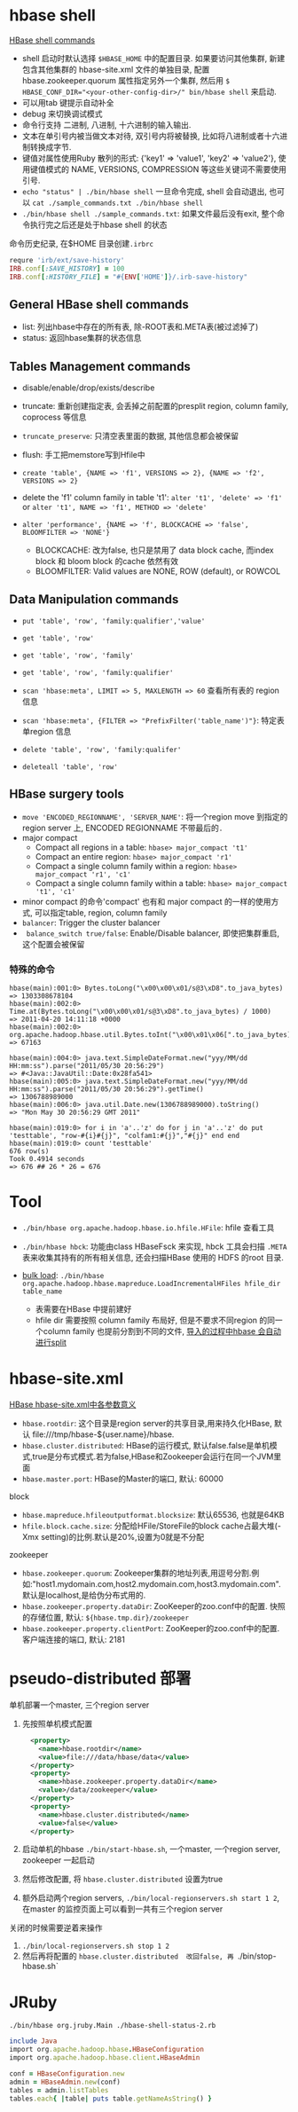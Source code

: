 # hbase shell
[HBase shell commands](https://learnhbase.net/2013/03/02/hbase-shell-commands)

- shell 启动时默认选择 `$HBASE_HOME` 中的配置目录.
	如果要访问其他集群, 新建包含其他集群的 hbase-site.xml 文件的单独目录, 配置hbase.zookeeper.quorum 属性指定另外一个集群, 然后用 `$ HBASE_CONF_DIR="<your-other-config-dir>/" bin/hbase shell` 来启动.
- 可以用tab 键提示自动补全
- debug 来切换调试模式
- 命令行支持 二进制, 八进制, 十六进制的输入输出.
- 文本在单引号内被当做文本对待, 双引号内将被替换, 比如将八进制或者十六进制转换成字节.
- 键值对属性使用Ruby 散列的形式: {'key1' => 'value1', 'key2' => 'value2'}, 使用键值模式的 NAME, VERSIONS, COMPRESSION 等这些关键词不需要使用引号.
- `echo "status" | ./bin/hbase shell` 一旦命令完成, shell 会自动退出, 也可以 `cat ./sample_commands.txt ./bin/hbase shell`
- `./bin/hbase shell ./sample_commands.txt`: 如果文件最后没有exit, 整个命令执行完之后还是处于hbase shell 的状态

命令历史纪录, 在$HOME 目录创建`.irbrc`
```ruby
requre 'irb/ext/save-history'
IRB.conf[:SAVE_HISTORY] = 100
IRB.conf[:HISTORY_FILE] = "#{ENV['HOME']}/.irb-save-history"
```

## General  HBase shell commands
- list: 列出hbase中存在的所有表, 除-ROOT表和.META表(被过滤掉了)
- status: 返回hbase集群的状态信息

## Tables Management commands
- disable/enable/drop/exists/describe
- truncate: 重新创建指定表, 会丢掉之前配置的presplit region, column family, coprocess 等信息
- `truncate_preserve`: 只清空表里面的数据, 其他信息都会被保留
- flush: 手工把memstore写到Hfile中

- `create 'table', {NAME => 'f1', VERSIONS => 2}, {NAME => 'f2', VERSIONS => 2}`
- delete the 'f1' column family in table 't1': `alter 't1', 'delete' => 'f1'` or  `alter 't1', NAME => 'f1', METHOD => 'delete'`

- `alter 'performance', {NAME => 'f', BLOCKCACHE => 'false', BLOOMFILTER => 'NONE'}`
	- BLOCKCACHE: 改为false, 也只是禁用了 data block cache, 而index block 和 bloom block 的cache 依然有效
	- BLOOMFILTER: Valid values are NONE, ROW (default), or ROWCOL

## Data Manipulation commands
- `put 'table', 'row', 'family:qualifier','value'`

- `get 'table', 'row'`
- `get 'table', 'row', 'family'`
- `get 'table', 'row', 'family:qualifier'`

- `scan 'hbase:meta', LIMIT => 5, MAXLENGTH => 60` 查看所有表的 region 信息
- `scan 'hbase:meta', {FILTER => "PrefixFilter('table_name')"}`: 特定表单region 信息

- `delete 'table', 'row', 'family:qualifer'`
- `deleteall 'table', 'row'`

## HBase surgery tools
- `move 'ENCODED_REGIONNAME', 'SERVER_NAME'`: 将一个region move 到指定的region server 上, ENCODED REGIONNAME 不带最后的`.`
- major compact
	- Compact all regions in a table: `hbase> major_compact 't1'`
	- Compact an entire region: `hbase> major_compact 'r1'`
	- Compact a single column family within a region: `hbase> major_compact 'r1', 'c1'`
	- Compact a single column family within a table: `hbase> major_compact 't1', 'c1'`
- minor compact 的命令'compact' 也有和 major compact 的一样的使用方式, 可以指定table, region, column family
- `balancer`: Trigger the cluster balancer
- ` balance_switch true/false`: Enable/Disable balancer, 即使把集群重启, 这个配置会被保留

### 特殊的命令
```shell
hbase(main):001:0> Bytes.toLong("\x00\x00\x01/s@3\xD8".to_java_bytes)
=> 1303308678104
hbase(main):002:0> Time.at(Bytes.toLong("\x00\x00\x01/s@3\xD8".to_java_bytes) / 1000)
=> 2011-04-20 14:11:18 +0000
hbase(main):002:0> org.apache.hadoop.hbase.util.Bytes.toInt("\x00\x01\x06[".to_java_bytes)
=> 67163
```

```shell
hbase(main):004:0> java.text.SimpleDateFormat.new("yyy/MM/dd HH:mm:ss").parse("2011/05/30 20:56:29")
=> #<Java::JavaUtil::Date:0x28fa541>
hbase(main):005:0> java.text.SimpleDateFormat.new("yyy/MM/dd HH:mm:ss").parse("2011/05/30 20:56:29").getTime()
=> 1306788989000
hbase(main):006:0> java.util.Date.new(1306788989000).toString()
=> "Mon May 30 20:56:29 GMT 2011"

hbase(main):019:0> for i in 'a'..'z' do for j in 'a'..'z' do put 'testtable', "row-#{i}#{j}", "colfam1:#{j}","#{j}" end end
hbase(main):019:0> count 'testtable'
676 row(s)
Took 0.4914 seconds
=> 676 ## 26 * 26 = 676
```

# Tool
- `./bin/hbase org.apache.hadoop.hbase.io.hfile.HFile`: hfile 查看工具
- `./bin/hbase hbck`: 功能由class HBaseFsck 来实现, hbck 工具会扫描 `.META` 表来收集其持有的所有相关信息, 还会扫描HBase 使用的 HDFS 的root 目录.

- [bulk load](https://blog.cloudera.com/blog/2013/09/how-to-use-hbase-bulk-loading-and-why): `./bin/hbase org.apache.hadoop.hbase.mapreduce.LoadIncrementalHFiles hfile_dir table_name`
	- 表需要在HBase 中提前建好
	- hfile dir 需要按照 column family 布局好, 但是不要求不同region 的同一个column family 也提前分割到不同的文件, [导入的过程中hbase 会自动进行split](http://photo.weibo.com/5652735758/photos/large/photo_id/4314927866205193/album_id/4314927492922430)

# hbase-site.xml
[HBase hbase-site.xml中各参数意义](https://blog.csdn.net/u014782458/article/details/56679136)

- `hbase.rootdir`: 这个目录是region server的共享目录,用来持久化HBase, 默认 file:///tmp/hbase-${user.name}/hbase.
- `hbase.cluster.distributed`: HBase的运行模式, 默认false.false是单机模式,true是分布式模式.若为false,HBase和Zookeeper会运行在同一个JVM里面
- `hbase.master.port`: HBase的Master的端口, 默认: 60000

block

- `hbase.mapreduce.hfileoutputformat.blocksize`: 默认65536, 也就是64KB
- `hfile.block.cache.size`: 分配给HFile/StoreFile的block cache占最大堆(-Xmx setting)的比例.默认是20%,设置为0就是不分配

zookeeper

- `hbase.zookeeper.quorum`: Zookeeper集群的地址列表,用逗号分割.例如:"host1.mydomain.com,host2.mydomain.com,host3.mydomain.com". 默认是localhost,是给伪分布式用的.
- `hbase.zookeeper.property.dataDir`: ZooKeeper的zoo.conf中的配置. 快照的存储位置, 默认: `${hbase.tmp.dir}/zookeeper`
- `hbase.zookeeper.property.clientPort`: ZooKeeper的zoo.conf中的配置. 客户端连接的端口, 默认: 2181

# pseudo-distributed 部署
单机部署一个master, 三个region server

1. 先按照单机模式配置

	```xml
	  <property>
	    <name>hbase.rootdir</name>
	    <value>file:///data/hbase/data</value>
	  </property>
	  <property>
	    <name>hbase.zookeeper.property.dataDir</name>
	    <value>/data/zookeeper</value>
	  </property>
	  <property>
	    <name>hbase.cluster.distributed</name>
	    <value>false</value>
	  </property>
	```

1. 启动单机的hbase `./bin/start-hbase.sh`, 一个master, 一个region server, zookeeper 一起启动
1. 然后修改配置, 将 `hbase.cluster.distributed` 设置为true
1. 额外启动两个region servers, `./bin/local-regionservers.sh start 1 2`, 在master 的监控页面上可以看到一共有三个region server

关闭的时候需要逆着来操作

1. `./bin/local-regionservers.sh stop 1 2`
1. 然后再将配置的 `hbase.cluster.distributed  改回false, 再 `./bin/stop-hbase.sh`

# JRuby
`./bin/hbase org.jruby.Main ./hbase-shell-status-2.rb`

```ruby
include Java
import org.apache.hadoop.hbase.HBaseConfiguration
import org.apache.hadoop.hbase.client.HBaseAdmin

conf = HBaseConfiguration.new
admin = HBaseAdmin.new(conf)
tables = admin.listTables
tables.each{ |table| puts table.getNameAsString() }
```

